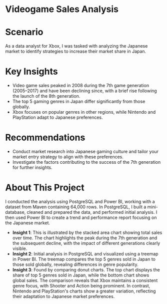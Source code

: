 # Videogame Sales Analysis

# Scenario
As a data analyst for Xbox, I was tasked with analyzing the Japanese market to identify strategies to increase their market share in Japan.

# Key Insights
- Video game sales peaked in 2008 during the 7th game generation (2005–2017) and have been declining since, with a brief rise following the launch of the 8th generation.
- The top 5 gaming genres in Japan differ significantly from those globally.
- Xbox focuses on popular genres in other regions, while Nintendo and PlayStation adapt to Japanese preferences.

# Recommendations
- Conduct market research into Japanese gaming culture and tailor your market entry strategy to align with these preferences.
- Investigate the factors contributing to the success of the 7th generation for further insights.

# About This Project
I conducted the analysis using PostgreSQL and Power BI, working with a dataset from Maven containing 64,000 rows. In PostgreSQL, I built a mini-database, cleaned and prepared the data, and performed initial analysis. I then used Power BI to create a trend and performance report focusing on the Japanese market.

- <b>Insight 1</b>: This is illustrated by the stacked area chart showing total sales over time. The chart highlights the peak during the 7th generation and the subsequent decline, with the impact of different generations clearly visible.
- <b>Insight 2</b>: Initial analysis in PostgreSQL and visualized using a treemap in Power BI. The treemap compares the top 5 genres sold in Japan to those sold globally, revealing differences in genre popularity.
- <b>Insight 3</b>: Found by comparing donut charts. The top chart displays the share of top 5 genres sold in Japan, while the bottom chart shows global sales. The comparison reveals that Xbox maintains a consistent genre focus, with Shooter and Action being prominent. In contrast, Nintendo and PlayStation's charts show a greater variation, reflecting their adaptation to Japanese market preferences.






